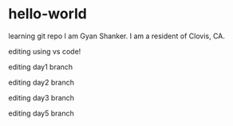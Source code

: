 # hello-world
learning git repo
I am Gyan Shanker. 
I am a resident of Clovis, CA.

editing using vs code!

editing day1 branch

editing day2 branch

editing day3 branch

editing day5 branch
